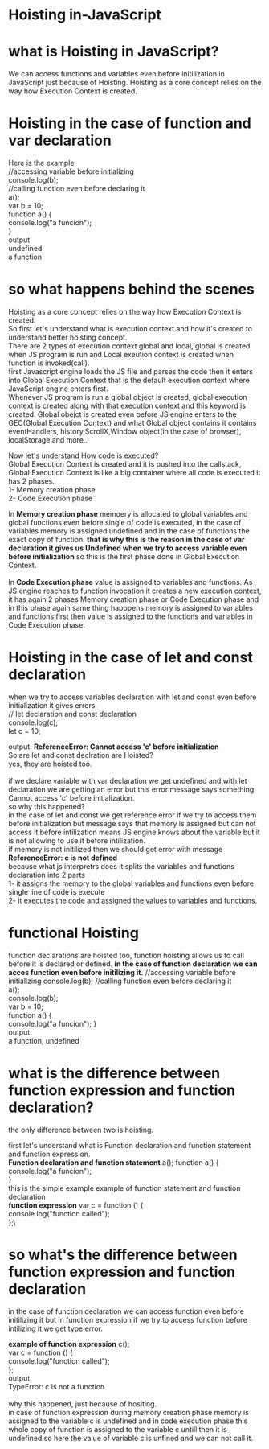 # Hoisting in-JavaScript
# what is Hoisting in JavaScript?
We can access functions and variables even before initilization in JavaScript just because of Hoisting. Hoisting as a core concept relies on the way how Execution Context is created.

# Hoisting in the case of function and var declaration
Here is the example\
//accessing variable before initializing\
console.log(b); \
//calling function even  before declaring it\
a(); \
var b = 10; \
function a() { \
    console.log("a funcion");\
}
 \
 output\
 undefined\
 a function 
 # so what happens behind the scenes
 Hoisting as a core concept relies on the way how Execution Context is created.\
 So first let's understand what is execution context and how it's created to understand better hoisting concept.\
 There are 2 types of execution context global and local, global is created when JS program is run and Local exeution context is created when function is invoked(call).\
 first Javascript engine loads the JS file and parses the code then it enters into Global Execution Context that is the default execution context where JavaScript engine enters first.\
 Whenever JS program is run a global object is created, global execution context is created along with that execution context and this keyword is created. Global obejct is created even before JS engine enters to the GEC(Global Execution Context) and what Global object contains it contains eventHandlers, history,ScrollX,Window object(in the case of browser), localStorage and more..
 
Now let's understand How code is executed?\
Global Execution Context is created and it is pushed into the callstack, Global Execution Context is like a big container where all code is executed it has 2 phases.\
1- Memory creation phase\
2- Code Execution phase

In **Memory creation phase** memoery is allocated to global variables and global functions even before single of code is executed, in the case of variables memory is assigned undefined and in the case of functions the exact copy of function. **that is why this is the reason in the case of var declaration it gives us Undefined when we try to access variable even before initialization** so this is the first phase done in Global Execution Context.\
\
In **Code Execution phase** value is assigned to variables and functions. As JS engine reaches to function invocation it creates a new execution context, it has again 2 phases Memory creation phase or Code Execution phase and in this phase again same thing happpens memory is assigned to variables and functions first then value is assigned to the functions and variables in Code Execution phase.

# Hoisting in the case of let and const declaration
when we try to access variables declaration with let and const even before initialization it gives errors.\
// let declaration and const declaration \
console.log(c);\
let c = 10;

output: **ReferenceError: Cannot access 'c' before initialization** \
So are let and const declration are Hoisted? \
yes, they are hoisted too.\
\
if we declare variable with var declaration we get undefined and with let declaration we are getting an error but this error message says something Cannot access 'c' before initialization.\
so why this happened?\
in the case of let and const we get reference error if we try to access them before initialization but message says that memory is assigned but can not access it before intilization means JS engine knows about the variable but it is not allowing to use it before intilization.\
if memory is not initilized then we should get error with message **ReferenceError: c is not defined**\
because what js interpretrs does it splits the variables and functions declaration into 2 parts\
1- it assigns the memory to the global variables and functions even before single line of code is execute\
2- it executes the code and assigned the values to variables and functions.

# functional Hoisting
function declarations are hoisted too, function hoisting allows us to call before it is declared or defined.
 **in the case of function declaration we can acces function even before initilizing it.**
//accessing variable before initializing
console.log(b);
//calling function even before declaring it\
a();\
console.log(b);\
var b = 10;\
function a() {\
console.log("a funcion");
}\
output:\
a function, undefined
# what is the difference between function expression and function declaration?
the only difference between two is hoisting.

first let's understand what is Function declaration and function statement and function expression.\
**Function declaration and function statement**
a();
function a() {\
console.log("a funcion");\
}\
this is the simple example example of function statement and function declaration\
**function expression**
 var c = function () {\
 console.log("function called");\
 };\
 
 # so what's the difference between function expression and function declaration
 in the case of function declaration we can access function even before initilizing it but in function expression if we try to access function before intilizing it we get type error.
 
**example of function expression**
 c();\
 var c = function () {\
 console.log("function called");\
 };\
 output:\
 TypeError: c is not a function\
 \
 why this happened, just because of hositing.\
 in case of function  expression  during memory creation phase memory is assigned to the variable c is undefined and in code execution phase this whole copy of function 
 is assigned to the variable c untill then it is undefined so here the value of variable c is unfined and we can not call it.
 
 
